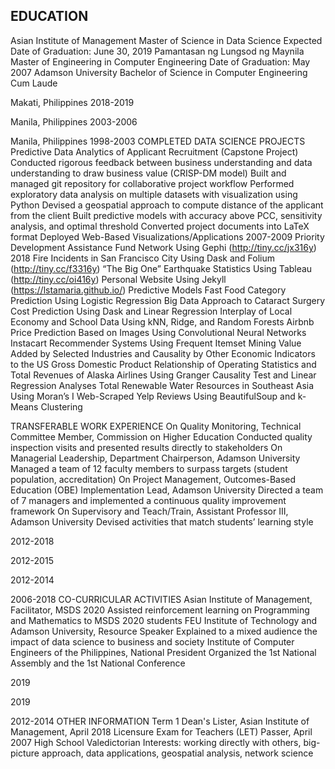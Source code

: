 ## EDUCATION
Asian Institute of Management 
Master of Science in Data Science
Expected Date of Graduation: June 30, 2019
Pamantasan ng  Lungsod ng Maynila
Master of Engineering in Computer Engineering
Date of Graduation: May 2007
Adamson University
Bachelor of Science in Computer Engineering
Cum Laude

Makati, Philippines
2018-2019

Manila, Philippines
2003-2006

Manila, Philippines
1998-2003
COMPLETED DATA SCIENCE PROJECTS
Predictive Data Analytics of Applicant Recruitment (Capstone Project)
Conducted rigorous feedback between business understanding and data understanding to draw business value (CRISP-DM model)
Built and managed git repository for collaborative project workflow
Performed exploratory data analysis on multiple datasets with visualization using Python
Devised a geospatial approach to compute distance of the applicant from the client
Built predictive models with accuracy above PCC, sensitivity analysis, and optimal threshold
Converted project documents into LaTeX format
Deployed Web-Based Visualizations/Applications
2007-2009 Priority Development Assistance Fund Network Using Gephi (http://tiny.cc/jx316y)
2018 Fire Incidents in San Francisco City Using Dask and Folium (http://tiny.cc/f3316y)
“The Big One” Earthquake Statistics Using Tableau (http://tiny.cc/oi416y)
Personal Website Using Jekyll (https://lstamaria.github.io/)
Predictive Models
Fast Food Category Prediction Using Logistic Regression
Big Data Approach to Cataract Surgery Cost Prediction Using Dask and Linear Regression
Interplay of Local Economy and School Data Using kNN, Ridge, and Random Forests
Airbnb Price Prediction Based on Images Using Convolutional Neural Networks
Instacart Recommender Systems Using Frequent Itemset Mining
Value Added by Selected Industries and Causality by Other Economic Indicators to the US Gross Domestic Product
Relationship of Operating Statistics and Total Revenues of Alaska Airlines Using Granger Causality Test and Linear Regression
Analyses
Total Renewable Water Resources in Southeast Asia Using Moran’s I
Web-Scraped Yelp Reviews Using BeautifulSoup and k-Means Clustering

TRANSFERABLE WORK EXPERIENCE
On Quality Monitoring, Technical Committee Member, Commission on Higher Education
Conducted quality inspection visits and presented results directly to stakeholders
On Managerial Leadership, Department Chairperson, Adamson University
Managed a  team of 12 faculty members to surpass targets (student population, accreditation)
On Project Management, Outcomes-Based Education (OBE) Implementation Lead, Adamson University
Directed a team of 7 managers  and implemented a continuous quality improvement framework
On Supervisory and Teach/Train, Assistant Professor III, Adamson University
Devised activities that match students’ learning style

2012-2018

2012-2015

2012-2014

2006-2018
CO-CURRICULAR ACTIVITIES
Asian Institute of Management, Facilitator, MSDS 2020 
Assisted reinforcement learning on Programming  and Mathematics to MSDS 2020 students
FEU Institute of Technology and Adamson University, Resource Speaker 
Explained to a mixed audience the impact of data science to business and society
Institute of Computer Engineers of the Philippines, National President
Organized the 1st National Assembly and the 1st National Conference

2019

2019

2012-2014 
OTHER INFORMATION
Term 1 Dean's Lister, Asian Institute of Management, April 2018
Licensure Exam for Teachers (LET) Passer, April 2007
High School Valedictorian
Interests: working directly with others, big-picture approach, data applications, geospatial analysis, network science

